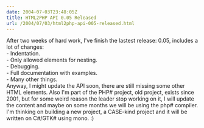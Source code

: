 ```yaml
---
date: 2004-07-03T23:48:05Z
title: HTML2PHP API 0.05 Released
url: /2004/07/03/html2php-api-005-released.html
---
```


<div style="clear:both;"></div>
<p>After two weeks of hard work, I've finish the lastest release: 0.05, includes a lot of changes:<br />
- Indentation.<br />
- Only allowed elements for nesting.<br />
- Debugging.<br />
- Full documentation with examples.<br />
- Many other things.<br />
Anyway, I might update the API soon, there are still missing some other HTML elements. Also I'm part of the PHP# project, old project, exists since 2001, but for some weird reason the leader stop working on it, I will update the content and maybe on some months we will be using the php# compiler.<br />
I'm  thinking on building a new project, a CASE-kind project and it will be written on C#/GTK# using mono. :)
<div style="clear:both; padding-bottom: 0.25em;"></div>
